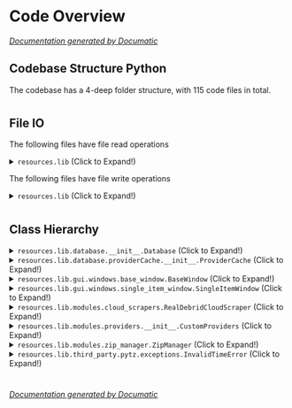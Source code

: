 # Code Overview

[_Documentation generated by Documatic_](https://www.documatic.com)

<!---Documatic-section-Codebase Structure Python-start--->
## Codebase Structure Python

The codebase has a 4-deep folder structure,
                with 115 code files in total.

# #
<!---Documatic-section-Codebase Structure Python-end--->

<!---Documatic-section-File IO-start--->
## File IO

<!---Documatic-block-file_io-start--->
The following files have file read operations

<!---Documatic-block-resources.lib-start--->
<details>
	<summary><code>resources.lib</code> (Click to Expand!)</summary>

* resources.lib.common.maintenance
* resources.lib.modules.providers.__init__
* resources.lib.modules.zip_manager
* resources.lib.third_party.pytz.__init__
* resources.lib.third_party.pytz.tzfile
* resources.lib.third_party.tzlocal.unix
</details>
<!---Documatic-block-resources.lib-end--->

The following files have file write operations

<!---Documatic-block-resources.lib-start--->
<details>
	<summary><code>resources.lib</code> (Click to Expand!)</summary>

* resources.lib.common.maintenance
* resources.lib.modules.zip_manager
</details>
<!---Documatic-block-resources.lib-end--->
<!---Documatic-block-file_io-end--->

# #
<!---Documatic-section-File IO-end--->

<!---Documatic-section-Class Hierarchy-start--->
## Class Hierarchy

<!---Documatic-block-resources.lib.database.__init__.Database-start--->
<details>
	<summary><code>resources.lib.database.__init__.Database</code> (Click to Expand!)</summary>

* resources.lib.database.cache.__init__.DatabaseCache
* resources.lib.database.providerCache.__init__.ProviderCache
* resources.lib.database.skinManager.__init__.SkinManager
</details>
<!---Documatic-block-resources.lib.database.__init__.Database-end--->

<!---Documatic-block-resources.lib.database.providerCache.__init__.ProviderCache-start--->
<details>
	<summary><code>resources.lib.database.providerCache.__init__.ProviderCache</code> (Click to Expand!)</summary>

* resources.lib.modules.providers.__init__.CustomProviders
* resources.lib.modules.providers.settings.SettingsManager
</details>
<!---Documatic-block-resources.lib.database.providerCache.__init__.ProviderCache-end--->

<!---Documatic-block-resources.lib.gui.windows.base_window.BaseWindow-start--->
<details>
	<summary><code>resources.lib.gui.windows.base_window.BaseWindow</code> (Click to Expand!)</summary>

* resources.lib.gui.windows.download_manager.DownloadManager
* resources.lib.gui.windows.single_item_window.SingleItemWindow
</details>
<!---Documatic-block-resources.lib.gui.windows.base_window.BaseWindow-end--->

<!---Documatic-block-resources.lib.gui.windows.single_item_window.SingleItemWindow-start--->
<details>
	<summary><code>resources.lib.gui.windows.single_item_window.SingleItemWindow</code> (Click to Expand!)</summary>

* resources.lib.gui.windows.get_sources_window.GetSourcesWindow
* resources.lib.gui.windows.resolver_window.ResolverWindow
</details>
<!---Documatic-block-resources.lib.gui.windows.single_item_window.SingleItemWindow-end--->

<!---Documatic-block-resources.lib.modules.cloud_scrapers.RealDebridCloudScraper-start--->
<details>
	<summary><code>resources.lib.modules.cloud_scrapers.RealDebridCloudScraper</code> (Click to Expand!)</summary>

* resources.lib.modules.cloud_scrapers.AllDebridCloudScraper
* resources.lib.modules.cloud_scrapers.PremiumizeCloudScaper
* resources.lib.modules.cloud_scrapers.RealDebridCloudScraper
</details>
<!---Documatic-block-resources.lib.modules.cloud_scrapers.RealDebridCloudScraper-end--->

<!---Documatic-block-resources.lib.modules.providers.__init__.CustomProviders-start--->
<details>
	<summary><code>resources.lib.modules.providers.__init__.CustomProviders</code> (Click to Expand!)</summary>

* resources.lib.modules.providers.install_manager.ProviderInstallManager
* resources.lib.modules.providers.service_manager.ProvidersServiceManager
</details>
<!---Documatic-block-resources.lib.modules.providers.__init__.CustomProviders-end--->

<!---Documatic-block-resources.lib.modules.zip_manager.ZipManager-start--->
<details>
	<summary><code>resources.lib.modules.zip_manager.ZipManager</code> (Click to Expand!)</summary>

* resources.lib.database.skinManager.__init__.SkinManager
* resources.lib.modules.providers.install_manager.ProviderInstallManager
</details>
<!---Documatic-block-resources.lib.modules.zip_manager.ZipManager-end--->

<!---Documatic-block-resources.lib.third_party.pytz.exceptions.InvalidTimeError-start--->
<details>
	<summary><code>resources.lib.third_party.pytz.exceptions.InvalidTimeError</code> (Click to Expand!)</summary>

* resources.lib.third_party.pytz.exceptions.AmbiguousTimeError
* resources.lib.third_party.pytz.exceptions.NonExistentTimeError
</details>
<!---Documatic-block-resources.lib.third_party.pytz.exceptions.InvalidTimeError-end--->

# #
<!---Documatic-section-Class Hierarchy-end--->

[_Documentation generated by Documatic_](https://www.documatic.com)